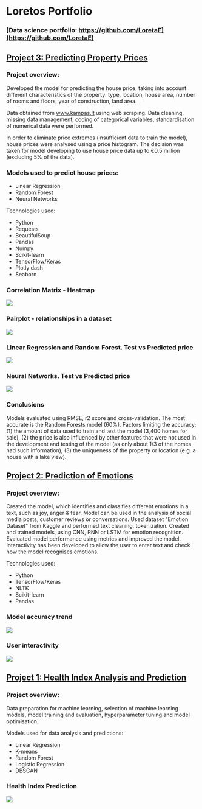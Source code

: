 # Loretos Portfolio
### [Data science portfolio: https://github.com/LoretaE](https://github.com/LoretaE)

## [Project 3: Predicting Property Prices](https://github.com/LoretaE/RealEstate)

### Project overview:
Developed the model for predicting the house price, taking into account different characteristics of the property: type,
location, house area, number of rooms and floors, year of construction, land area. 

Data obtained from www.kampas.lt using web scraping. Data cleaning, missing data management, coding of categorical 
variables, standardisation of numerical data were performed.

In order to eliminate price extremes (insufficient data to train the model), house prices were analysed using a price 
histogram. The decision was taken for model developing to use house price data up to €0.5 million (excluding 5% of the data).

### Models used to predict house prices:
* Linear Regression
* Random Forest
* Neural Networks

Technologies used:
* Python
* Requests
* BeautifulSoup
* Pandas
* Numpy
* Scikit-learn
* TensorFlow/Keras
* Plotly dash
* Seaborn

### Correlation Matrix - Heatmap

![](/images/RE_corr.png)

### Pairplot - relationships in a dataset
![](/images/RE_pairplot.png)

### Linear Regression and Random Forest. Test vs Predicted price
![](/images/RE_LR_RF.png)

### Neural Networks. Test vs Predicted price
![](/images/RE_NN.png)

### Conclusions
Models evaluated using RMSE, r2 score and cross-validation. 
The most accurate is the Random Forests model (60%).  Factors limiting the accuracy: (1) the amount of data used to 
train and test the model (3,400 homes for sale), (2) the price is also influenced by other features that were not used 
in the development and testing of the model (as only about 1/3 of the homes had such information), (3) the uniqueness 
of the property or location (e.g. a house with a lake view).




## [Project 2: Prediction of Emotions](https://github.com/LoretaE/EmotionPrediction)
### Project overview:
Created the model, which identifies and classifies different emotions in a text, such as joy, anger & fear. Model can be used in the analysis of social media posts, customer reviews or conversations.
Used dataset "Emotion Dataset" from Kaggle and performed text cleaning, tokenization. Created and trained models, using CNN, RNN or LSTM for emotion recognition. Evaluated model performance using metrics and improved the model. Interactivity has been developed to allow the user to enter text and check how the model recognises emotions.

Technologies used:
* Python
* TensorFlow/Keras
* NLTK
* Scikit-learn
* Pandas

### Model accuracy trend

![](/images/ER_acc_trend.png)

### User interactivity 
![](/images/ER_interactivity.png)

## [Project 1: Health Index Analysis and Prediction](https://github.com/LoretaE/SveikatosAnalize)
### Project overview:
Data preparation for machine learning, selection of machine learning models, model training and evaluation, hyperparameter tuning and model optimisation. 

Models used for data analysis and predictions: 
* Linear Regression
* K-means
* Random Forest
* Logistic Regression
* DBSCAN

### Health Index Prediction
![](/images/HI_prediction.png)
